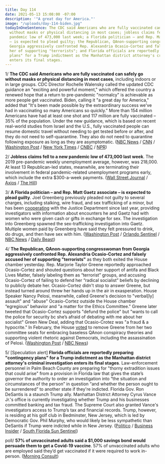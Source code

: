 ```yaml
---
title: Day 114
date: 2021-05-13 15:08:00 -07:00
description: '"A great day for America."'
image: "/uploads/day-114-biden.jpg"
todayInOneSentence: The CDC said Americans who are fully vaccinated can safely go
  without masks or physical distancing in most cases; jobless claims fell to a new
  pandemic low of 473,000 last week; a Florida politician – and Rep. Matt Gaetz associate
  – is expected to plead guilty; the Republican, QAnon-supporting congresswoman from
  Georgia aggressively confronted Rep. Alexandria Ocasio-Cortez and falsely accused
  her of supporting "terrorists"; and Florida officials are reportedly preparing "contingency
  plans" for a Trump indictment as the Manhattan district attorney's criminal investigation
  enters its final stages.
---
```


1/ **The CDC said Americans who are fully vaccinated can safely go without masks or physical distancing in most cases**, including indoors or in large groups. CDC Director Rochelle Walensky called the updated CDC guidance an "exciting and powerful moment," which offered the country a renewed hope that a return to pre-pandemic "normalcy" is achievable as more people get vaccinated. Biden, calling it "a great day for America," added that "It's been made possible by the extraordinary success we've had in vaccinating so many Americans so quickly." More than 154 million Americans have had at least one shot and 117 million are fully vaccinated – 35% of the population. Under the new guidance, which is based on recent real-world studies from Israel and the U.S., fully vaccinated people can resume domestic travel without needing to get tested before or after, and they do not need to self-quarantine. They also do not need to quarantine following  exposure as long as they are asymptomatic. ([NBC News](https://www.nbcnews.com/politics/white-house/white-house-celebrates-new-end-mask-requirement-fully-vaccinated-n1267285) / [CNN](https://www.cnn.com/2021/05/13/health/cdc-mask-guidance-vaccinated/index.html) / [Washington Post](https://www.washingtonpost.com/health/2021/05/13/cdc-says-fully-vaccinated-americans-no-longer-need-masks-indoors-or-outdoors-most-cases/) / [New York Times](https://www.nytimes.com/2021/05/13/health/cdc-masks-guidance.html) / [CNBC](https://www.cnbc.com/2021/05/13/cdc-says-fully-vaccinated-people-dont-need-to-wear-face-masks-indoors-or-outdoors-in-most-settings.html) / [NPR](https://www.npr.org/2021/05/13/996582891/fully-vaccinated-people-can-stop-wearing-masks-indoors-and-outdoors-cdc-says))

2/ **Jobless claims fell to a new pandemic low of 473,000 last week**. The 2019 pre-pandemic weekly unemployment average, however, was 218,000. At least 13 Republican-led states, meanwhile, are terminating their involvement in federal pandemic-related unemployment programs early, which include the extra $300-a-week payments. ([Wall Street Journal](https://www.wsj.com/articles/weekly-jobless-claims-coronavirus-05-13-2021-11620849983) / [Axios](https://www.axios.com/states-federal-unemployment-benefits-end-5ec90d27-4b43-4399-abaa-3a57925df671.html) / [The Hill](https://thehill.com/policy/finance/553294-jobless-claims-drop-to-pandemic-low-473000))

3/ **A Florida politician – and Rep. Matt Gaetz associate – is expected to plead guilty**. Joel Greenberg previously pleaded not guilty to several charges, including stalking, wire fraud, and sex trafficking of a minor, but has been [cooperating](https://whatthefuckjusthappenedtoday.com/2021/04/14/day-85/#6-matt-gaetz%E2%80%99s-associate-has-been-co) with the Justice Department since last year, providing investigators with information about encounters he and Gaetz had with women who were given cash or gifts in exchange for sex. The investigation into Greenberg spawned the sex-trafficking investigation into Gaetz. Multiple women paid by Greenberg have said they felt pressured to drink, do drugs, and then have sex with him. ([Washington Post](https://www.washingtonpost.com/national-security/matt-gaetz-joel-greenberg-plea-deal-/2021/05/13/bb55ae54-af54-11eb-b476-c3b287e52a01_story.html) / [Orlando Sentinel](https://www.orlandosentinel.com/news/seminole-county/os-ne-joel-greenberg-plea-agreement-deal-20210513-ngxccmxtazhk5jfo7kwut47oga-story.html) / [NBC News](https://www.nbcnews.com/politics/politics-news/matt-gaetz-associate-expected-plead-guilty-case-spawned-sex-trafficking-n1267258) / [Daily Beast](https://www.thedailybeast.com/4-women-say-matt-gaetzs-wingman-pressured-them-to-have-sex))

4/ **The Republican, QAnon-supporting congresswoman from Georgia aggressively confronted Rep. Alexandria Ocasio-Cortez and falsely accused her of supporting "terrorists"** as they both exited the House chamber yesterday. Rep. Marjorie Taylor Greene reportedly approached Ocasio-Cortez and shouted questions about her support of antifa and Black Lives Matter, falsely labeling them as “terrorist” groups, and accusing Ocasio-Cortez of failing to defend her “radical socialist” beliefs by declining to publicly debate her. Ocasio-Cortez didn't stop to answer Greene, but instead turned around threw her hands up in the air in exasperation. House Speaker Nancy Pelosi, meanwhile, called Greene's decision to "verbal\[ly\] assault" and "abuse" Ocasio-Cortez outside the House chamber “egregious” behavior and "a matter for the Ethics Committee." Greene later tweeted that Ocasio-Cortez supports "defund the police" but "wants to call the police for security bc she’s afraid of debating with me about her socialist" Green New Deal, adding that Ocasio-Crotez was "a fraud & a hypocrite." In February, the House [voted](https://whatthefuckjusthappenedtoday.com/2021/02/05/day-17/#5-the-house-voted-to-remove-marjorie) to remove Greene from her two committee seats for embracing baseless QAnon conspiracy theories and supporting violent rhetoric against Democrats, including the assassination of Pelosi. ([Washington Post](https://www.washingtonpost.com/politics/greene-ocasio-cortez/2021/05/12/fd61d664-b37e-11eb-a3b5-f994536fe84a_story.html) / [NBC News](https://www.nbcnews.com/politics/congress/rep-majorie-taylor-greene-shouts-aoc-outside-house-accuses-democrat-n1267206))

5/ \[Speculation alert\] **Florida officials are reportedly preparing "contingency plans" for a Trump indictment as the Manhattan district attorney's criminal investigation enters its final stages**. Law-enforcement personnel in Palm Beach County are preparing for "thorny extradition issues that could arise" from a provision in Florida law that gives the state’s governor the authority to order an investigation into “the situation and circumstances of the person” in question “and whether the person ought to be surrendered” to another state if they're indicted. Florida Gov. Ron DeSantis is a staunch Trump ally. Manhattan District Attorney Cyrus Vance Jr.'s office is currently investigating whether Trump and his businesses committed banking and tax fraud. The Supreme Court also granted Vance's investigators access to Trump’s tax and financial records. Trump, however, is residing at his golf club in Bedminster, New Jersey, which is led by Democratic Gov. Phil Murphy, who would likely be less sympathetic than DeSantis if Trump were indicted while in New Jersey. ([Politico](https://www.politico.com/newsletters/playbook/2021/05/13/how-palm-beach-is-preparing-for-a-possible-trump-indictment-492836?nname=playbook&nid=0000014f-1646-d88f-a1cf-5f46b7bd0000&nrid=0000014e-f0ed-dd93-ad7f-f8edad790000&nlid=630318) / [Business Insider](https://www.businessinsider.com/palm-beach-trump-indictment-manhattan-da-vance-investigation-report-2021-5) / [South Florida Sun Sentinel](https://www.sun-sentinel.com/news/politics/fl-ne-desantis-trump-block-extradition-20210513-6yxlhfk7jbcjpi2mdi7jmr5mse-story.html))

poll/ **57% of unvaccinated adults said a $1,000 savings bond would persuade them to get a Covid-19 vaccine**. 57% of unvaccinated adults who are employed said they’d get vaccinated if it were required to work in-person. ([Morning Consult](https://morningconsult.com/2021/05/13/covid-19-vaccine-incentives-penalties-poll/))